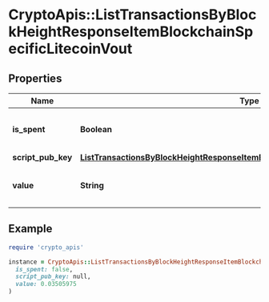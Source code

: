 # CryptoApis::ListTransactionsByBlockHeightResponseItemBlockchainSpecificLitecoinVout

## Properties

| Name | Type | Description | Notes |
| ---- | ---- | ----------- | ----- |
| **is_spent** | **Boolean** | Defines whether the output is spent or not. |  |
| **script_pub_key** | [**ListTransactionsByBlockHeightResponseItemBlockchainSpecificLitecoinScriptPubKey**](ListTransactionsByBlockHeightResponseItemBlockchainSpecificLitecoinScriptPubKey.md) |  |  |
| **value** | **String** | Represents the sent/received amount. |  |

## Example

```ruby
require 'crypto_apis'

instance = CryptoApis::ListTransactionsByBlockHeightResponseItemBlockchainSpecificLitecoinVout.new(
  is_spent: false,
  script_pub_key: null,
  value: 0.03505975
)
```

